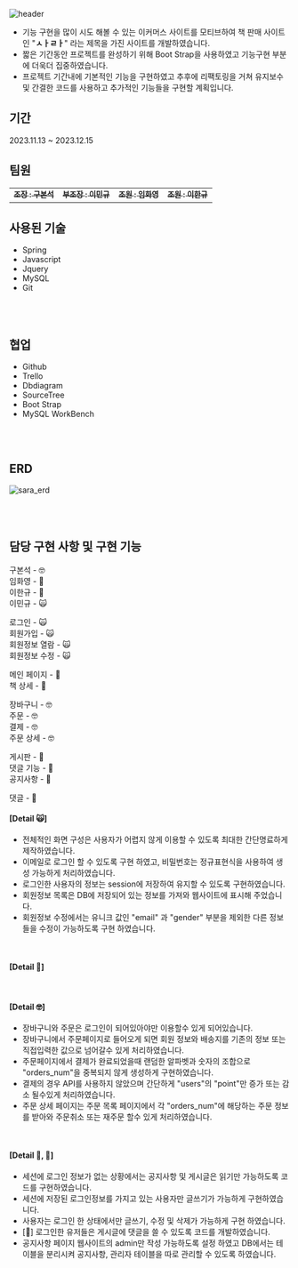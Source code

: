 ![header](https://capsule-render.vercel.app/api?type=waving&color=82AE46&fontColor=fff&height=300&section=header&text=First-Java-Project%20&fontSize=80)

- 기능 구현을 많이 시도 해볼 수 있는 이커머스 사이트를 모티브하여 책 판매 사이트인 "**ㅅㅏㄹㅏ**" 라는 제목을 가진 사이트를 개발하였습니다.
- 짧은 기간동안 프로젝트를 완성하기 위해 Boot Strap을 사용하였고 기능구현 부분에 더욱더 집중하였습니다.
- 프로젝트 기간내에 기본적인 기능을 구현하였고 추후에 리팩토링을 거쳐 유지보수 및 간결한 코드를 사용하고 추가적인 기능들을 구현할 계획입니다.

## 기간

2023.11.13 ~ 2023.12.15

## 팀원
<table>
  <tbody>
    <tr>
      <td align="center"><a href="https://github.com/rnqhstjr12"><img src="https://avatars.githubusercontent.com/u/136827421?v=4 width="50px;" alt=""/><sub><b>조장 : 구본석</b></sub></td>
      <td align="center"><a href="https://github.com/minkku"><img src="https://avatars.githubusercontent.com/u/97155555?v=4 width="50px;" alt=""/><sub><b>부조장 : 이민규</b></sub></td>
      <td align="center"><a href="https://github.com/hwa0000"><img src="https://avatars.githubusercontent.com/u/149472181?v=4 width="50px;" alt=""/><sub><b>조원 : 임화영</b></sub></td>
      <td align="center"><a href="https://github.com/CastorP0llux"><img src="https://avatars.githubusercontent.com/u/149470847?v=4 width="50px;" alt=""/><sub><b>조원 : 이한규</b></sub></td>
    </tr>
  </tbody>
</table>

## 사용된 기술
- Spring
- Javascript
- Jquery
- MySQL
- Git
<br />
<br />


## 협업

- Github
- Trello
- Dbdiagram
- SourceTree
- Boot Strap
- MySQL WorkBench
<br />
<br />

## ERD

![sara_erd](https://github.com/minkku/java_project/assets/97155555/17783892-f213-4e22-af09-536899856468.PNG)

<br />
<br />

## 담당 구현 사항 및 구현 기능
구본석 - 🤓
<br>
임화영 - 🤕
<br>
이한규 - 🙋
<br>
이민규 - 🙀
<br>

로그인 - 🙀 <br>
회원가입 - 🙀 <br>
회원정보 열람 - 🙀 <br>
회원정보 수정 - 🙀 <br>

메인 페이지 - 🙋<br>
책 상세 - 🙋<br>

장바구니 - 🤓 <br>
주문 - 🤓 <br>
결제 - 🤓 <br>
주문 상세 - 🤓 <br>

게시판 - 🤕 <br>
댓글 기능 - 🙋 <br>
공지사항 - 🤕 <br>

댓글 - 🙋 <br>

#### [Detail 🙀]
 - 전체적인 화면 구성은 사용자가 어렵지 않게 이용할 수 있도록 최대한 간단명료하게 제작하였습니다.
 - 이메일로 로그인 할 수 있도록 구현 하였고, 비밀번호는 정규표현식을 사용하여 생성 가능하게 처리하였습니다.
 - 로그인한 사용자의 정보는 session에 저장하여 유지할 수 있도록 구현하였습니다.
 - 회원정보 목록은 DB에 저장되어 있는 정보를 가져와 웹사이트에 표시해 주었습니다.
 - 회원정보 수정에서는 유니크 값인 "email" 과 "gender" 부분을 제외한 다른 정보들을 수정이 가능하도록 구현 하였습니다.
<br>

#### [Detail 🙋]

<br>

#### [Detail 🤓]
 - 장바구니와 주문은 로그인이 되어있아야만 이용할수 있게 되어있습니다.
 - 장바구니에서 주문페이지로 들어오게 되면 회원 정보와 배송지를 기존의 정보 또는 직접입력한 값으로 넘어갈수 있게 처리하였습니다.
 - 주문페이지에서 결제가 완료되었을때 랜덤한 알파벳과 숫자의 조합으로 "orders_num"을 중복되지 않게 생성하게 구현하였습니다.
 - 결제의 경우 API를 사용하지 않았으며 간단하게 "users"의 "point"만 증가 또는 감소 될수있게 처리하였습니다.
 - 주문 상세 페이지는 주문 목록 페이지에서 각 "orders_num"에 해당하는 주문 정보를 받아와 주문취소 또는 재주문 할수 있게 처리하였습니다.
<br>

#### [Detail 🤕, 🙋]
  - 세션에 로그인 정보가 없는 상황에서는 공지사항 및 게시글은 읽기만 가능하도록 코드를 구현하였습니다.
  - 세션에 저장된 로그인정보를 가지고 있는 사용자만 글쓰기가 가능하게 구현하였습니다.
  - 사용자는 로그인 한 상태에서만 글쓰기, 수정 및 삭제가 가능하게 구현 하였습니다.
  - [🙋] 로그인한 유저들은 게시글에 댓글을 쓸 수 있도록 코드를 개발하였습니다.
  - 공지사항 페이지 웹사이트의 admin만 작성 가능하도록 설정 하였고 DB에서는 테이블을 분리시켜 공지사항, 관리자 테이블을 따로 관리할 수 있도록 하였습니다.
